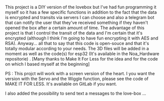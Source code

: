 This project is a DIY version of the lovebox but I've had fun programming it myself so it has a few specific functions in addition to the fact that the data is encrypted and transits via servers I can choose and also a telegram bot that can notify the user that they've received something if they haven't opened the box after a certain amount of time. The advantage of this project is that I control the transit of the data and I'm certain that it's encrypted (although I think I'm going to have fun encrypting it with AES and RSA). Anyway... all that to say that this code is open-souce and that it's totally modular according to your needs. The 3D files will be added in a moment as well as the code(s) for esp32 (It's available in the Noa_Hardware repositorie) . [Many thanks to Make It For Less for the idea and for the code on which I based myself at the beginning]

PS : This projct will work with a screen version of the heart. I you want the version with the Servo and the Wiggle function, please see the code of MAKE IT FOR LESS. It's available on GitLab if you want. 

I also added the possibility to send text a messages to the love-box ...
